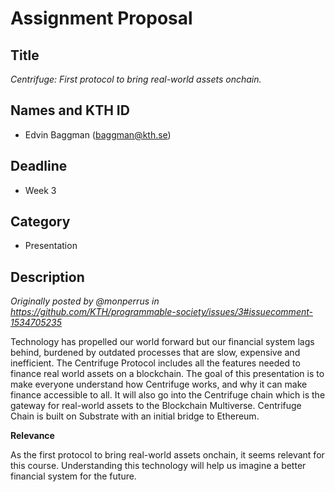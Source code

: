 # Assignment Proposal

## Title

_Centrifuge: First protocol to bring real-world assets onchain._

## Names and KTH ID

  - Edvin Baggman (baggman@kth.se)

## Deadline

- Week 3

## Category

- Presentation

## Description

_Originally posted by @monperrus in https://github.com/KTH/programmable-society/issues/3#issuecomment-1534705235_

Technology has propelled our world forward but our financial system lags behind, burdened by outdated processes that are slow, expensive and inefficient. The Centrifuge Protocol includes all the features needed to finance real world assets on a blockchain. The goal of this presentation is to make everyone understand how Centrifuge works, and why it can make finance accessible to all. It will also go into the Centrifuge chain which is the gateway for real-world assets to the Blockchain Multiverse. Centrifuge Chain is built on Substrate with an initial bridge to Ethereum.

**Relevance**

As the first protocol to bring real-world assets onchain, it seems relevant for this course. Understanding this technology will help us imagine a better financial system for the future.
